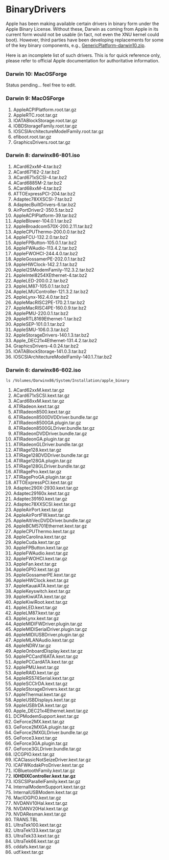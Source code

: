 BinaryDrivers
=============

Apple has been making available certain drivers in binary form under the Apple Binary License. Without these, Darwin as coming from Apple in its current form would not be usable (in fact, not even the XNU kernel could boot). However, third parties have been developing replacements for some of the key binary components, e.g., [GenericPlatform-darwin10.zip](http://smuckola.org/projects/puredarwin/GenericPlatform-darwin10.zip).

Here is an incomplete list of such drivers. This is for quick reference only, please refer to official Apple documentation for authoritative information.

### Darwin 10: MacOSForge

Status pending... feel free to edit.

### Darwin 9: MacOSForge

1.  AppleACPIPlatform.root.tar.gz
2.  AppleRTC.root.tar.gz
3.  IOATABlockStorage.root.tar.gz
4.  IOBDStorageFamily.root.tar.gz
5.  IOSCSIArchitectureModelFamily.root.tar.gz
6.  efiboot.root.tar.gz
7.  GraphicsDrivers.root.tar.gz

### Darwin 8: darwinx86-801.iso

1.  ACard62xxM-4.tar.bz2
2.  ACard67162-2.tar.bz2
3.  ACard671xSCSI-4.tar.bz2
4.  ACard6885M-2.tar.bz2
5.  ACard68xxM-4.tar.bz2
6.  ATTOExpressPCI-204.tar.bz2
7.  Adaptec78XXSCSI-7.tar.bz2
8.  AdaptecBuiltDrivers-6.tar.bz2
9.  AirPortDriver2-350.5.tar.bz2
10. AppleACPIPlatform-39.tar.bz2
11. AppleBlower-104.0.1.tar.bz2
12. AppleBroadcom570X-200.2.11.tar.bz2
13. AppleCPUThermo-200.0.0.tar.bz2
14. AppleFCU-132.2.0.tar.bz2
15. AppleFPButton-105.0.1.tar.bz2
16. AppleFWAudio-113.4.2.tar.bz2
17. AppleFWOHCI-244.4.0.tar.bz2
18. AppleGossamerPE-202.0.1.tar.bz2
19. AppleHWClock-142.2.1.tar.bz2
20. AppleI2SModemFamily-112.3.2.tar.bz2
21. AppleIntel8254XEthernet-4.tar.bz2
22. AppleLED-200.0.2.tar.bz2
23. AppleLM87-105.0.1.tar.bz2
24. AppleLMUController-121.3.2.tar.bz2
25. AppleLynx-162.4.0.tar.bz2
26. AppleMacRISC2PE-170.2.1.tar.bz2
27. AppleMacRISC4PE-160.0.9.tar.bz2
28. ApplePMU-220.0.1.tar.bz2
29. AppleRTL8169Ethernet-1.tar.bz2
30. AppleSEP-101.0.1.tar.bz2
31. AppleSMU-106.0.3.tar.bz2
32. AppleStorageDrivers-140.1.3.tar.bz2
33. Apple_DEC21x4Ethernet-131.4.2.tar.bz2
34. GraphicsDrivers-4.0.24.tar.bz2
35. IOATABlockStorage-141.0.3.tar.bz2
36. IOSCSIArchitectureModelFamily-140.1.7.tar.bz2

### Darwin 6: darwinx86-602.iso

`ls /Volumes/Darwinx86/System/Installation/apple_binary`

1.  ACard62xxM.kext.tar.gz
2.  ACard671xSCSI.kext.tar.gz
3.  ACard68xxM.kext.tar.gz
4.  ATIRadeon.kext.tar.gz
5.  ATIRadeon8500.kext.tar.gz
6.  ATIRadeon8500DVDDriver.bundle.tar.gz
7.  ATIRadeon8500GA.plugin.tar.gz
8.  ATIRadeon8500GLDriver.bundle.tar.gz
9.  ATIRadeonDVDDriver.bundle.tar.gz
10. ATIRadeonGA.plugin.tar.gz
11. ATIRadeonGLDriver.bundle.tar.gz
12. ATIRage128.kext.tar.gz
13. ATIRage128DVDDriver.bundle.tar.gz
14. ATIRage128GA.plugin.tar.gz
15. ATIRage128GLDriver.bundle.tar.gz
16. ATIRagePro.kext.tar.gz
17. ATIRageProGA.plugin.tar.gz
18. ATTOExpressPCI.kext.tar.gz
19. Adaptec290X-2930.kext.tar.gz
20. Adaptec29160x.kext.tar.gz
21. Adaptec39160.kext.tar.gz
22. Adaptec78XXSCSI.kext.tar.gz
23. AppleAirPort.kext.tar.gz
24. AppleAirPortFW.kext.tar.gz
25. AppleAltiVecDVDDriver.bundle.tar.gz
26. AppleBCM5701Ethernet.kext.tar.gz
27. AppleCPUThermo.kext.tar.gz
28. AppleCarolina.kext.tar.gz
29. AppleCuda.kext.tar.gz
30. AppleFPButton.kext.tar.gz
31. AppleFWAudio.kext.tar.gz
32. AppleFWOHCI.kext.tar.gz
33. AppleFan.kext.tar.gz
34. AppleGPIO.kext.tar.gz
35. AppleGossamerPE.kext.tar.gz
36. AppleHWClock.kext.tar.gz
37. AppleKauaiATA.kext.tar.gz
38. AppleKeyswitch.kext.tar.gz
39. AppleKiwiATA.kext.tar.gz
40. AppleKiwiRoot.kext.tar.gz
41. AppleLED.kext.tar.gz
42. AppleLM87.kext.tar.gz
43. AppleLynx.kext.tar.gz
44. AppleMIDIFWDriver.plugin.tar.gz
45. AppleMIDISerialDriver.plugin.tar.gz
46. AppleMIDIUSBDriver.plugin.tar.gz
47. AppleMLANAudio.kext.tar.gz
48. AppleNDRV.tar.gz
49. AppleOnboardDisplay.kext.tar.gz
50. ApplePCCard16ATA.kext.tar.gz
51. ApplePCCardATA.kext.tar.gz
52. ApplePMU.kext.tar.gz
53. AppleRAID.kext.tar.gz
54. AppleRS574Serial.kext.tar.gz
55. AppleSCCIrDA.kext.tar.gz
56. AppleStorageDrivers.kext.tar.gz
57. AppleThermal.kext.tar.gz
58. AppleUSBDisplays.kext.tar.gz
59. AppleUSBIrDA.kext.tar.gz
60. Apple_DEC21x4Ethernet.kext.tar.gz
61. DCPModemSupport.kext.tar.gz
62. GeForce2MX.kext.tar.gz
63. GeForce2MXGA.plugin.tar.gz
64. GeForce2MXGLDriver.bundle.tar.gz
65. GeForce3.kext.tar.gz
66. GeForce3GA.plugin.tar.gz
67. GeForce3GLDriver.bundle.tar.gz
68. I2CGPIO.kext.tar.gz
69. ICAClassicNotSeizeDriver.kext.tar.gz
70. ICAFWKodakProDriver.kext.tar.gz
71. IOBluetoothFamily.kext.tar.gz
72. <span style="font-weight:bold">IOHDIXController.kext.tar.gz</span>
73. IOSCSIParallelFamily.kext.tar.gz
74. InternalModemSupport.kext.tar.gz
75. InternalUSBModem.kext.tar.gz
76. MacIOGPIO.kext.tar.gz
77. NVDANV10Hal.kext.tar.gz
78. NVDANV20Hal.kext.tar.gz
79. NVDAResman.kext.tar.gz
80. TRANS.TBL
81. UltraTek100.kext.tar.gz
82. UltraTek133.kext.tar.gz
83. UltraTek33.kext.tar.gz
84. UltraTek66.kext.tar.gz
85. cddafs.kext.tar.gz
86. udf.kext.tar.gz